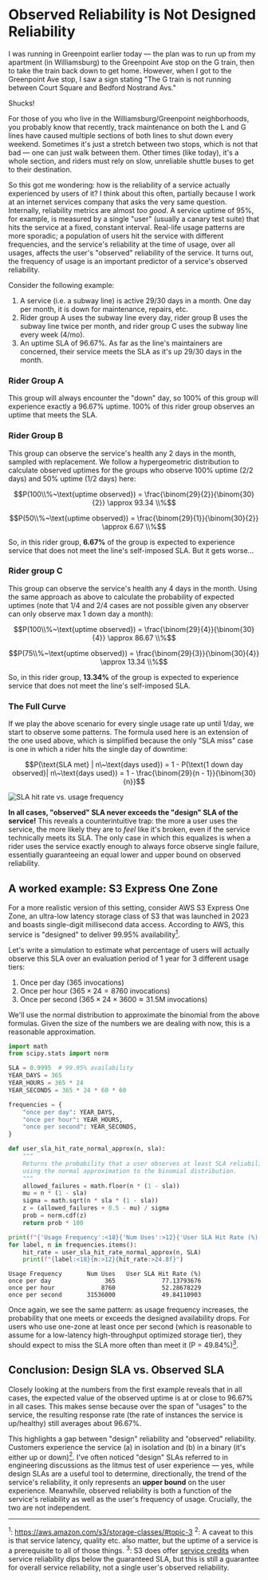 # Observed Reliability is Not Designed Reliability

I was running in Greenpoint earlier today — the plan was to run up from my apartment (in Williamsburg) to the Greenpoint Ave stop on the G train, then to take the train back down to get home. However, when I got to the Greenpoint Ave stop, I saw a sign stating "The G train is not running between Court Square and Bedford Nostrand Avs."

Shucks!

For those of you who live in the Williamsburg/Greenpoint neighborhoods, you probably know that recently, track maintenance on both the L and G lines have caused multiple sections of both lines to shut down every weekend. Sometimes it's just a stretch between two stops, which is not that bad — one can just walk between them. Other times (like today), it's a whole section, and riders must rely on slow, unreliable shuttle buses to get to their destination.

So this got me wondering: how is the reliability of a service actually experienced by users of it? I think about this often, partially because I work at an internet services company that asks the very same question. Internally, reliability metrics are almost *too good*. A service uptime of 95%, for example, is measured by a single "user" (usually a canary test suite) that hits the service at a fixed, constant interval. Real-life usage patterns are more sporadic; a population of users hit the service with different frequencies, and the service's reliability at the time of usage, over all usages, affects the user's "observed" reliability of the service. It turns out, the frequency of usage is an important predictor of a service's observed reliability.

Consider the following example:

1. A service (i.e. a subway line) is active 29/30 days in a month. One day per month, it is down for maintenance, repairs, etc.
2. Rider group A uses the subway line every day, rider group B uses the subway line twice per month, and rider group C uses the subway line every week (4/mo).
3. An uptime SLA of 96.67%. As far as the line's maintainers are concerned, their service meets the SLA as it's up 29/30 days in the month.

### Rider Group A
This group will always encounter the "down" day, so 100% of this group will experience exactly a 96.67% uptime. 100% of this rider group observes an uptime that meets the SLA.

### Rider Group B
This group can observe the service's health any 2 days in the month, sampled with replacement. We follow a hypergeometric distribution to calculate observed uptimes for the groups who observe 100% uptime (2/2 days) and 50% uptime (1/2 days) here:

$$P(100\\%~\text{uptime observed}) = \frac{\binom{29}{2}}{\binom{30}{2}} \approx 93.34 \\%$$

$$P(50\\%~\text{uptime observed}) = \frac{\binom{29}{1}}{\binom{30}{2}} \approx 6.67 \\%$$

So, in this rider group, **6.67%** of the group is expected to experience service that does not meet the line's self-imposed SLA. But it gets worse...

### Rider group C
This group can observe the service's health any 4 days in the month. Using the same approach as above to calculate the probability of expected uptimes (note that 1/4 and 2/4 cases are not possible given any observer can only observe max 1 down day a month):

$$P(100\\%~\text{uptime observed}) = \frac{\binom{29}{4}}{\binom{30}{4}} \approx 86.67 \\%$$

$$P(75\\%~\text{uptime observed}) = \frac{\binom{29}{3}}{\binom{30}{4}} \approx 13.34 \\%$$

So, in this rider group, **13.34%** of the group is expected to experience service that does not meet the line's self-imposed SLA.

### The Full Curve

If we play the above scenario for every single usage rate up until 1/day, we start to observe some patterns. The formula used here is an extension of the one used above, which is simplified because the only "SLA miss" case is one in which a rider hits the single day of downtime:

$$P(\text{SLA met} | n\~\text{days used}) = 1 - P(\text{1 down day observed}| n\~\text{days used}) = 1 - \frac{\binom{29}{n - 1}}{\binom{30}{n}}$$

![SLA hit rate vs. usage frequency](../blog/images/sla_hit_rate_scatterplot.png)

**In all cases, "observed" SLA never exceeds the "design" SLA of the service!** This reveals a counterintuitive trap: the more a user uses the service, the more likely they are to *feel* like it's broken, even if the service technically meets its SLA. The only case in which this equalizes is when a rider uses the service exactly enough to always force observe single failure, essentially guaranteeing an equal lower and upper bound on observed reliability.

## A worked example: S3 Express One Zone

For a more realistic version of this setting, consider AWS S3 Express One Zone, an ultra-low latency storage class of S3 that was launched in 2023 and boasts single-digit millisecond data access. According to AWS, this service is "designed" to deliver 99.95% availability<a href="#1"><sup>1</sup></a>.

Let's write a simulation to estimate what percentage of users will actually observe this SLA over an evaluation period of 1 year for 3 different usage tiers:
1. Once per day (365 invocations)
2. Once per hour ($365 \times 24 = 8760$ invocations)
3. Once per second ($365 \times 24 \times 3600 \approx 31.5$M invocations)

We'll use the normal distribution to approximate the binomial from the above formulas. Given the size of the numbers we are dealing with now, this is a reasonable approximation.

```python
import math
from scipy.stats import norm

SLA = 0.9995  # 99.95% availability
YEAR_DAYS = 365
YEAR_HOURS = 365 * 24
YEAR_SECONDS = 365 * 24 * 60 * 60

frequencies = {
    "once per day": YEAR_DAYS,
    "once per hour": YEAR_HOURS,
    "once per second": YEAR_SECONDS,
}

def user_sla_hit_rate_normal_approx(n, sla):
    """
    Returns the probability that a user observes at least SLA reliability,
    using the normal approximation to the binomial distribution.
    """
    allowed_failures = math.floor(n * (1 - sla))
    mu = n * (1 - sla)
    sigma = math.sqrt(n * sla * (1 - sla))
    z = (allowed_failures + 0.5 - mu) / sigma
    prob = norm.cdf(z)
    return prob * 100

print(f"{'Usage Frequency':<18}{'Num Uses':>12}{'User SLA Hit Rate (%)':>24}")
for label, n in frequencies.items():
    hit_rate = user_sla_hit_rate_normal_approx(n, SLA)
    print(f"{label:<18}{n:>12}{hit_rate:>24.8f}")
```

```
Usage Frequency       Num Uses   User SLA Hit Rate (%)
once per day               365             77.13793676
once per hour             8760             52.28678229
once per second       31536000             49.84110903
```

Once again, we see the same pattern: as usage frequency increases, the probability that one meets or exceeds the designed availability drops. For users who use one-zone at least once per second (which is reasonable to assume for a low-latency high-throughput optimized storage tier), they should expect to miss the SLA more often than meet it (P = 49.84%)<a href="#3"><sup>3</sup></a>.

## Conclusion: Design SLA vs. Observed SLA

Closely looking at the numbers from the first example reveals that in all cases, the expected value of the observed uptime is at or close to 96.67% in all cases. This makes sense because over the span of "usages" to the service, the resulting response rate (the rate of instances the service is up/healthy) still averages about 96.67%.

This highlights a gap between "design" reliability and "observed" reliability. Customers experience the service (a) in isolation and (b) in a binary (it's either up or down)<a href="#2"><sup>2</sup></a>. I've often noticed "design" SLAs referred to in engineering discussions as the litmus test of user experience — yes, while design SLAs are a useful tool to determine, directionally, the trend of the service's reliability, it only represents an **upper bound** on the user experience. Meanwhile, observed reliability is both a function of the service's reliability as well as the user's frequency of usage. Crucially, the two are not independent.

---
<a name="1"><sup>1</sup></a>: https://aws.amazon.com/s3/storage-classes/#topic-3
<a name="2"><sup>2</sup></a>: A caveat to this is that service latency, quality etc. also matter, but the uptime of a service is a prerequisite to all of those things.
<a name="3"><sup>3</sup></a>: S3 does offer [service credits](https://aws.amazon.com/s3/sla/) when service reliability dips below the guaranteed SLA, but this is still a guarantee for overall service reliability, not a single user's observed reliability.
